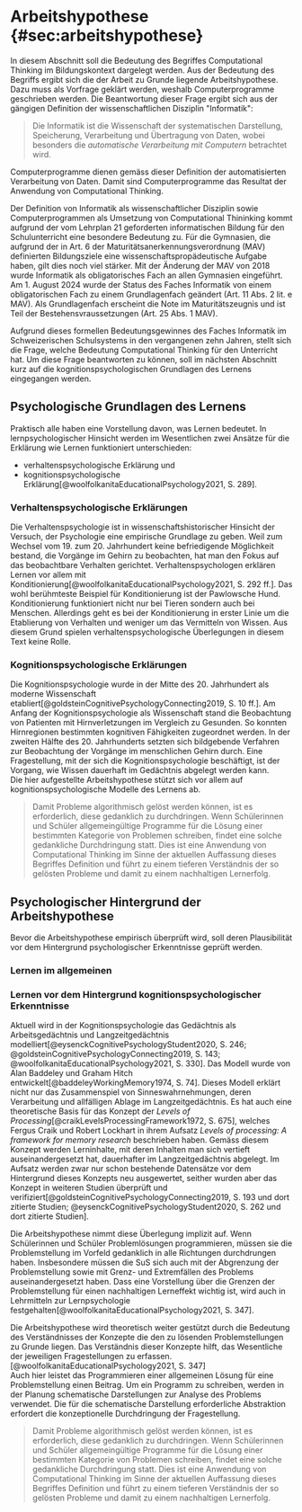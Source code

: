 # Arbeitshypothese {#sec:arbeitshypothese}

In diesem Abschnitt soll die Bedeutung des Begriffes Computational
Thinking im Bildungskontext dargelegt werden. Aus der Bedeutung des
Begriffs ergibt sich die der Arbeit zu Grunde liegende Arbeitshypothese.
Dazu muss als Vorfrage geklärt werden, 
weshalb Computerprogramme
geschrieben werden. Die Beantwortung dieser Frage ergibt sich aus der
gängigen
Definition der wissenschaftlichen Disziplin "Informatik":

>Die Informatik ist die Wissenschaft der systematischen Darstellung,
>Speicherung, Verarbeitung und Übertragung von Daten, wobei besonders die
>*automatische Verarbeitung mit Computern* betrachtet
>wird.

Computerprogramme dienen gemäss dieser Definition der automatisierten
Verarbeitung von Daten. Damit sind Computerprogramme das Resultat der
Anwendung von Computational Thinking.

Der Definition von Informatik als wissenschaftlicher Disziplin sowie
Computerprogrammen als Umsetzung von Computational Thininking kommt
aufgrund der vom Lehrplan 21 geforderten informatischen Bildung für den
Schulunterricht eine
besondere Bedeutung zu. Für die Gymnasien, die aufgrund der in Art.
6 der Maturitätsanerkennungsverordnung (MAV) definierten Bildungsziele
eine wissenschaftspropädeutische Aufgabe haben, gilt dies noch viel
stärker. Mit der Änderung der MAV von 2018 wurde Informatik als
obligatorisches Fach an allen Gymnasien eingeführt. Am 1. August 2024
wurde der Status des Faches Informatik von einem obligatorischen Fach zu
einem Grundlagenfach geändert (Art. 11 Abs. 2 lit. e MAV). Als
Grundlagenfach erscheint die Note im Maturitätszeugnis und ist Teil der
Bestehensvraussetzungen (Art. 25 Abs. 1 MAV).

Aufgrund dieses formellen Bedeutungsgewinnes des Faches Informatik im
Schweizerischen Schulsystems in den vergangenen zehn Jahren, stellt sich
die Frage, welche Bedeutung Computational Thinking für den Unterricht
hat. Um diese Frage beantworten zu können, soll im nächsten Abschnitt
kurz auf die kognitionspsychologischen Grundlagen des Lernens
eingegangen werden.

## Psychologische Grundlagen des Lernens

Praktisch alle haben eine Vorstellung davon, was Lernen bedeutet. In
lernpsychologischer Hinsicht werden im Wesentlichen zwei Ansätze für die
Erklärung wie Lernen funktioniert unterschieden:

- verhaltenspsychologische Erklärung und
- kognitionspsychologische
  Erklärung[@woolfolkanitaEducationalPsychology2021, S. 289].

### Verhaltenspsychologische Erklärungen

Die Verhaltenspsychologie ist in wissenschaftshistorischer Hinsicht der
Versuch, der Psychologie eine empirische Grundlage zu geben. Weil zum
Wechsel vom 19. zum 20. Jahrhundert keine befriedigende Möglichkeit bestand, die
Vorgänge im Gehirn zu beobachten, hat man den Fokus auf das beobachtbare
Verhalten
gerichtet. Verhaltenspsychologen erklären Lernen vor allem mit
Konditionierung[@woolfolkanitaEducationalPsychology2021, S. 292 ff.].
Das wohl berühmteste Beispiel für Konditionierung ist 
der Pawlowsche Hund. Konditionierung funktioniert nicht nur bei Tieren
sondern auch bei Menschen. Allerdings geht es bei der Konditionierung in
erster Linie um die Etablierung von
Verhalten und weniger um das Vermitteln von Wissen. Aus diesem Grund
spielen verhaltenspsychologische Überlegungen in diesem Text keine
Rolle.

### Kognitionspsychologische Erklärungen

Die Kognitionspsychologie wurde in der Mitte des 20. Jahrhundert als moderne Wissenschaft
etabliert[@goldsteinCognitivePsychologyConnecting2019, S. 10 ff.]. Am
Anfang der Kognitionspsychologie als Wissenschaft stand die Beobachtung
von Patienten mit Hirnverletzungen im Vergleich zu Gesunden. So konnten
Hirnregionen bestimmten kognitiven Fähigkeiten zugeordnet werden. In der
zweiten Hälfte des 20. Jahrhunderts setzten sich bildgebende Verfahren
zur 
Beobachtung der Vorgänge im menschlichen Gehirn durch.
Eine Fragestellung, mit der sich die Kognitionspsychologie beschäftigt,
ist der Vorgang,  wie
Wissen dauerhaft im Gedächtnis abgelegt werden kann.  
Die hier aufgestellte Arbeitshypothese stützt sich vor allem auf
kognitionspsychologische Modelle des Lernens ab.

>Damit Probleme algorithmisch gelöst werden können, ist es erforderlich,
>diese gedanklich zu durchdringen. Wenn Schülerinnen und Schüler
>allgemeingültige Programme für die Lösung einer bestimmten Kategorie von
>Problemen schreiben, findet eine solche gedankliche Durchdringung statt.
>Dies ist eine Anwendung von Computational Thinking im Sinne der
>aktuellen Auffassung dieses Begriffes Definition und führt zu einem
>tieferen Verständnis der so gelösten 
>Probleme und damit zu einem nachhaltigen Lernerfolg. 

## Psychologischer Hintergrund der Arbeitshypothese

Bevor die Arbeitshypothese empirisch überprüft wird, soll deren
Plausibilität vor dem Hintergrund psychologischer Erkenntnisse geprüft
werden.

### Lernen im allgemeinen

### Lernen vor dem Hintergrund kognitionspsychologischer Erkenntnisse

Aktuell wird in der Kognitionspsychologie das Gedächtnis als
Arbeitsgedächtnis und
Langzeitgedächtnis modelliert[@eysenckCognitivePsychologyStudent2020, S. 246;
@goldsteinCognitivePsychologyConnecting2019, S. 143;
@woolfolkanitaEducationalPsychology2021, S. 330]. Das Modell wurde von
Alan Baddeley und Graham Hitch entwickelt[@baddeleyWorkingMemory1974, S.
74]. 
Dieses Modell erklärt nicht nur das Zusammenspiel von
Sinneswahrnehmungen, deren Verarbeitung und allfälligen Ablage im
Langzeitgedächtnis. Es hat auch eine theoretische Basis für das Konzept
der *Levels of Processing*[@craikLevelsProcessingFramework1972, S. 675], welches
Fergus Craik und Robert Lockhart in ihrem Aufsatz *Levels of
processing: A framework for memory
research* beschrieben haben.
Gemäss diesem Konzept werden Lerninhalte, mit deren Inhalten
man sich vertieft auseinandergesetzt hat, dauerhafter im
Langzeitgedächtnis abgelegt. Im Aufsatz werden zwar nur schon bestehende
Datensätze vor dem Hintergrund dieses Konzepts neu ausgewertet, seither
wurden aber das Konzept in weiteren Studien überprüft und
verifiziert[@goldsteinCognitivePsychologyConnecting2019, S. 193 und dort
zitierte Studien; @eysenckCognitivePsychologyStudent2020, S. 262 und
dort zitierte Studien].

Die Arbeitshypothese nimmt diese Überlegung implizit auf. Wenn
Schülerinnen und Schüler Problemlösungen programmieren, müssen sie die
Problemstellung im Vorfeld gedanklich in alle Richtungen durchdrungen
haben. Insbesondere müssen die SuS sich auch mit der Abgrenzung der
Problemstellung sowie mit Grenz- und Extremfällen des Problems
auseinandergesetzt haben. Dass eine Vorstellung über die Grenzen der
Problemstellung für einen nachhaltigen Lerneffekt wichtig ist, wird auch
in Lehrmitteln zur Lernpsychologie
festgehalten[@woolfolkanitaEducationalPsychology2021, S. 347].

Die Arbeitshypothese wird theoretisch weiter gestützt durch die
Bedeutung 
des Verständnisses der Konzepte die den zu lösenden Problemstellungen zu
Grunde liegen. Das Verständnis dieser Konzepte hilft, das Wesentliche
der jeweiligen Fragestellungen zu
erfassen.[@woolfolkanitaEducationalPsychology2021, S. 347]  
Auch hier leistet das Programmieren einer allgemeinen Lösung für eine
Problemstellung einen Beitrag. Um ein Programm zu schreiben, werden in
der Planung schematische Darstellungen zur Analyse des Problems
verwendet. Die für die schematische Darstellung erforderliche
Abstraktion erfordert die konzeptionelle Durchdringung der
Fragestellung. 




>Damit Probleme algorithmisch gelöst werden können, ist es erforderlich,
>diese gedanklich zu durchdringen. Wenn Schülerinnen und Schüler
>allgemeingültige Programme für die Lösung einer bestimmten Kategorie von
>Problemen schreiben, findet eine solche gedankliche Durchdringung statt.
>Dies ist eine Anwendung von Computational Thinking im Sinne der
>aktuellen Auffassung dieses Begriffes Definition und führt zu einem
>tieferen Verständnis der so gelösten 
>Probleme und damit zu einem nachhaltigen Lernerfolg. 

